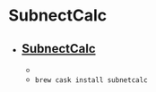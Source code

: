 # SubnectCalc
- [SubnectCalc](http://subnetcalc.free.fr/)
  - 
  - 
  - `brew cask install subnetcalc`
